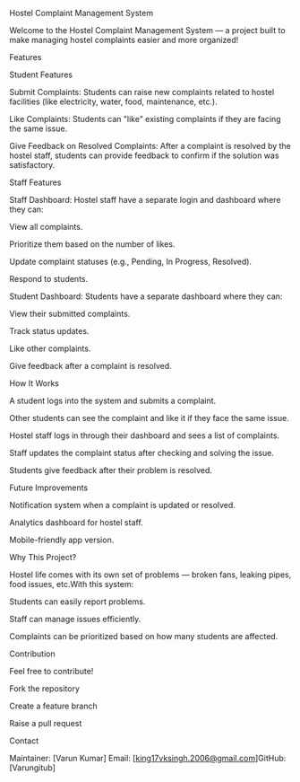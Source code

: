 Hostel Complaint Management System

Welcome to the Hostel Complaint Management System — a project built to make managing hostel complaints easier and more organized!

Features

Student Features

Submit Complaints: Students can raise new complaints related to hostel facilities (like electricity, water, food, maintenance, etc.).

Like Complaints: Students can "like" existing complaints if they are facing the same issue.

Give Feedback on Resolved Complaints: After a complaint is resolved by the hostel staff, students can provide feedback to confirm if the solution was satisfactory.

Staff Features

Staff Dashboard: Hostel staff have a separate login and dashboard where they can:

View all complaints.

Prioritize them based on the number of likes.

Update complaint statuses (e.g., Pending, In Progress, Resolved).

Respond to students.

Student Dashboard: Students have a separate dashboard where they can:

View their submitted complaints.

Track status updates.

Like other complaints.

Give feedback after a complaint is resolved.

How It Works

A student logs into the system and submits a complaint.

Other students can see the complaint and like it if they face the same issue.

Hostel staff logs in through their dashboard and sees a list of complaints.

Staff updates the complaint status after checking and solving the issue.

Students give feedback after their problem is resolved.


Future Improvements

Notification system when a complaint is updated or resolved.

Analytics dashboard for hostel staff.

Mobile-friendly app version.

Why This Project?

Hostel life comes with its own set of problems — broken fans, leaking pipes, food issues, etc.With this system:

Students can easily report problems.

Staff can manage issues efficiently.

Complaints can be prioritized based on how many students are affected.

Contribution

Feel free to contribute!

Fork the repository

Create a feature branch

Raise a pull request

Contact

Maintainer: [Varun Kumar] Email: [king17vksingh.2006@gmail.com]GitHub: [Varungitub]

